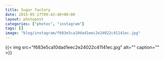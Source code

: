 ```yaml
---
title: Sugar factory
date: 2015-05-17T09:43:48+00:00
layout: photopost
categories: ["photos", "instagram"]
tags: []
image: "blog/instagram/f683e5ca10dad1eec2e24022c41141ec.jpg"
---
```


{{< img src="f683e5ca10dad1eec2e24022c41141ec.jpg" alt="" caption="" >}}



